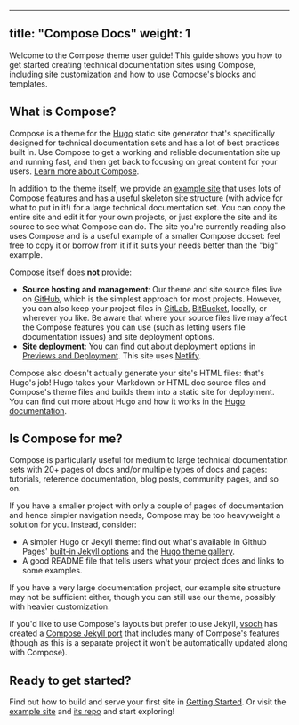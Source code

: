 
---
title: "Compose Docs"
weight: 1
---

Welcome to the Compose theme user guide! This guide shows you how to get started creating technical documentation sites using Compose, including site customization and how to use Compose's blocks and templates.

## What is Compose?

Compose is a theme for the [Hugo](https://gohugo.io/) static site generator that's specifically designed for technical 
documentation sets and has a lot of best practices built in. Use Compose to get a working and reliable documentation 
site up and running fast, and then get back to focusing on great content for your users. 
[Learn more about Compose](/about).

In addition to the theme itself, we provide an [example site](https://github.com/onweru/compose) that uses lots of Compose features and has a useful skeleton site structure (with advice for what to put in it!) for a large technical documentation set. You can copy the entire site and edit it for your own projects, or just explore the site and its source to see what Compose can do. The site you're currently reading also uses Compose and is a useful example of a smaller Compose docset: feel free to copy it or borrow from it if it suits your needs better than the "big" example.

Compose itself does **not** provide:

* **Source hosting and management**: Our theme and site source files live on [GitHub](https://github.com/), which is the simplest approach for most projects. However, you can also keep your project files in [GitLab](https://about.gitlab.com/), [BitBucket](https://bitbucket.org/product), locally, or wherever you like. Be aware that where your source files live may affect the Compose features you can use (such as letting users file documentation issues) and site deployment options.
* **Site deployment**: You can find out about deployment options in [Previews and Deployment](./deployment/). This site uses [Netlify](https://www.netlify.com/). 

Compose also doesn't actually generate your site's HTML files: that's Hugo's job! Hugo takes your Markdown or HTML doc source files and Compose's theme files and builds them into a static site for deployment. You can find out more about Hugo and how it works in the [Hugo documentation](https://gohugo.io/documentation/).

## Is Compose for me?

Compose is particularly useful for medium to large technical documentation sets with 20+ pages of docs and/or multiple types of docs and pages: tutorials, reference documentation, blog posts, community pages, and so on.

If you have a smaller project with only a couple of pages of documentation and hence simpler navigation needs, Compose may be too heavyweight a solution for you. Instead, consider:

* A simpler Hugo or Jekyll theme: find out what's available in Github Pages' [built-in Jekyll options](https://pages.github.com/themes/) and the [Hugo theme gallery](https://themes.gohugo.io/).
* A good README file that tells users what your project does and links to some examples.

If you have a very large documentation project, our example site structure may not be sufficient either, though you can still use our theme, possibly with heavier customization.

If you'd like to use Compose's layouts but prefer to use Jekyll, [vsoch](https://github.com/vsoch) has created a [Compose Jekyll port](https://github.com/vsoch/compose-jekyll) that includes many of Compose's features (though as this is a separate project it won't be automatically updated along with Compose).

## Ready to get started?

Find out how to build and serve your first site in [Getting Started](./getting-started/). Or visit the [example site](https://example.compose.dev) and [its repo](https://github.com/onweru/compose) and start exploring!
